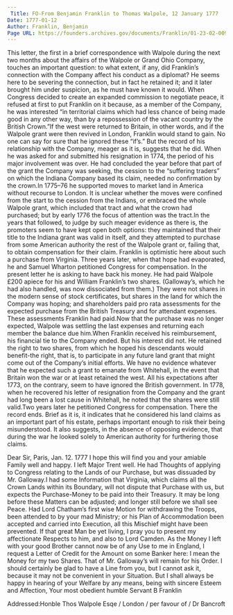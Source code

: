 ```yaml
---
 Title: FO-From Benjamin Franklin to Thomas Walpole, 12 January 1777
Date: 1777-01-12
Author: Franklin, Benjamin
Page URL: https://founders.archives.gov/documents/Franklin/01-23-02-0094
---
```


This letter, the first in a brief correspondence with Walpole during the next two months about the affairs of the Walpole or Grand Ohio Company, touches an important question: to what extent, if any, did Franklin’s connection with the Company affect his conduct as a diplomat? He seems here to be severing the connection, but in fact he retained it; and it later brought him under suspicion, as he must have known it would. When Congress decided to create an expanded commission to negotiate peace, it refused at first to put Franklin on it because, as a member of the Company, he was interested “in territorial claims which had less chance of being made good in any other way, than by a repossession of the vacant country by the British Crown.”If the west were returned to Britain, in other words, and if the Walpole grant were then revived in London, Franklin would stand to gain. No one can say for sure that he ignored these “if’s.” But the record of his relationship with the Company, meager as it is, suggests that he did. When he was asked for and submitted his resignation in 1774, the period of his major involvement was over. He had concluded the year before that part of the grant the Company was seeking, the cession to the “suffering traders” on which the Indiana Company based its claim, needed no confirmation by the crown.In 1775–76 he supported moves to market land in America without recourse to London. It is unclear whether the moves were confined from the start to the cession from the Indians, or embraced the whole Walpole grant, which included that tract and what the crown had purchased; but by early 1776 the focus of attention was the tract.In the years that followed, to judge by such meager evidence as there is, the promoters seem to have kept open both options: they maintained that their title to the Indiana grant was valid in itself, and they attempted to purchase from some American authority the rest of the Walpole grant or, failing that, to obtain compensation for their claim. Franklin is optimistic here about such a purchase from Virginia. Three years later, when that hope had evaporated, he and Samuel Wharton petitioned Congress for compensation.
In the present letter he is asking to have back his money. He had paid Walpole £200 apiece for his and William Franklin’s two shares. (Galloway’s, which he had also handled, was now dissociated from them.) They were not shares in the modern sense of stock certificates, but shares in the land for which the Company was hoping; and shareholders paid pro rata assessments for the expected purchase from the British Treasury and for attendant expenses. These assessments Franklin had paid.Now that the purchase was no longer expected, Walpole was settling the last expenses and returning each member the balance due him.When Franklin received his reimbursement, his financial tie to the Company ended.
But his interest did not. He retained the right to two shares, from which he hoped his descendants would benefit-the right, that is, to participate in any future land grant that might come out of the Company’s initial efforts. We have no evidence whatever that he expected such a grant to emanate from Whitehall, in the event that Britain won the war or at least retained the west. All his expectations after 1773, on the contrary, seem to have ignored the British government. In 1778, when he recovered his letter of resignation from the Company and the grant had long been a lost cause in Whitehall, he noted that the shares were still valid.Two years later he petitioned Congress for compensation. There the record ends. Brief as it is, it indicates that he considered his land claims as an important part of his estate, perhaps important enough to risk their being misunderstood. It also suggests, in the absence of opposing evidence, that during the war he looked solely to American authority for furthering those claims.
 
Dear Sir,
Paris, Jan. 12. 1777
I hope this will find you and your amiable Family well and happy.
I left Major Trent well. He had Thoughts of applying to Congress relating to the Lands of our Purchase, but was dissuaded by Mr. Galloway.I had some Information that Virginia, which claims all the Crown Lands within its Boundary, will not dispute that Purchase with us, but expects the Purchase-Money to be paid into their Treasury. It may be long before these Matters can be adjusted; and longer still before we shall see Peace. Had Lord Chatham’s first wise Motion for withdrawing the Troops, been attended to by your mad Ministry; or his Plan of Accommodation been accepted and carried into Execution, all this Mischief might have been prevented. If that great Man be yet living, I pray you to present my affectionate Respects to him, and also to Lord Camden.
As the Money I left with your good Brother cannot now be of any Use to me in England, I request a Letter of Credit for the Amount on some Banker here: I mean the Money for my two Shares. That of Mr. Galloway’s will remain for his Order.
I should certainly be glad to have a Line from you, but I cannot ask it, because it may not be convenient in your Situation. But I shall always be happy in hearing of your Welfare by any means, being with sincere Esteem and Affection, Your most obedient humble Servant
B Franklin
 
Addressed:Honble Thos Walpole Esqe / London / per favour of / Dr Bancroft 

